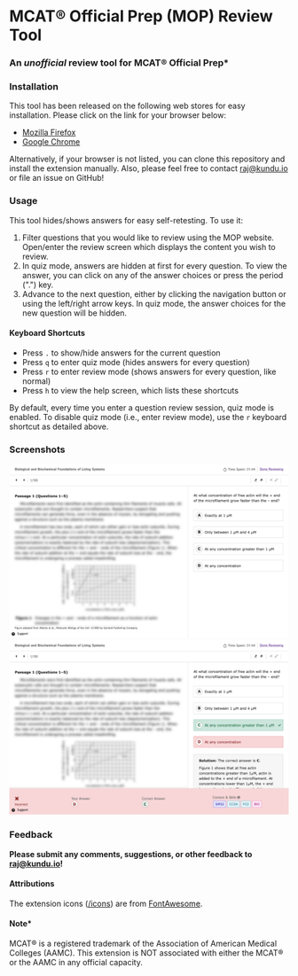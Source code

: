# MCAT® Official Prep (MOP) Review Tool
### An *unofficial* review tool for MCAT® Official Prep*

### Installation
This tool has been released on the following web stores for easy installation. Please click on the link for your browser below:
- [Mozilla Firefox](https://addons.mozilla.org/en-US/firefox/addon/mop-review-tool)
- [Google Chrome](https://chrome.google.com/webstore/detail/mop-review-tool/gibehjdihcgpmholbfbmpidgefnfpkod)

Alternatively, if your browser is not listed, you can clone this repository and install the extension manually. Also, please feel free to contact [raj@kundu.io](mailto:raj@kundu.io?subject=MOP%20Review%20Tool%20%2D%20Browser%20Support) or file an issue on GitHub!

### Usage

This tool hides/shows answers for easy self-retesting. To use it:
1) Filter questions that you would like to review using the MOP website. Open/enter the review screen which displays the content you wish to review.
2) In quiz mode, answers are hidden at first for every question. To view the answer, you can click on any of the answer choices or press the period (".") key.
3) Advance to the next question, either by clicking the navigation button or using the left/right arrow keys. In quiz mode, the answer choices for the new question will be hidden.

#### Keyboard Shortcuts

- Press `.` to show/hide answers for the current question
- Press `q` to enter quiz mode (hides answers for every question)
- Press `r` to enter review mode (shows answers for every question, like normal)
- Press `h` to view the help screen, which lists these shortcuts

By default, every time you enter a question review session, quiz mode is enabled. To disable quiz mode (i.e., enter review mode), use the `r` keyboard shortcut as detailed above.

### Screenshots

![Question with answer hidden](./screenshots/answerhidden.png)
![Question with answer shown](./screenshots/answershown.png)

### Feedback

**Please submit any comments, suggestions, or other feedback to [raj@kundu.io](mailto:raj@kundu.io?subject=MOP%20Review%20Tool)!**

#### Attributions
The extension icons ([/icons](/icons)) are from [FontAwesome](https://fontawesome.com).

#### Note*
MCAT® is a registered trademark of the Association of American Medical Colleges (AAMC). This extension is NOT associated with either the MCAT® or the AAMC in any official capacity.
